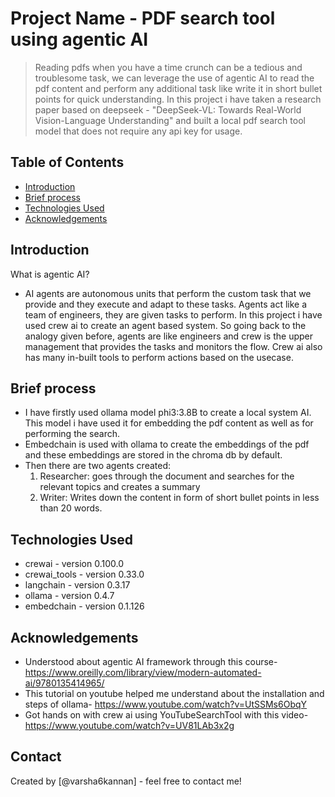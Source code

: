 # Project Name - PDF search tool using agentic AI
> Reading pdfs when you have a time crunch can be a tedious and troublesome task, we can leverage the use of agentic AI to read the pdf content and perform any additional task like write it in short bullet points for quick understanding. In this project i have taken a research paper based on deepseek - "DeepSeek-VL: Towards Real-World Vision-Language Understanding" and built a local pdf search tool model that does not require any api key for usage.


## Table of Contents
* [Introduction](#introduction)
* [Brief process](#brief-process)
* [Technologies Used](#technologies-used)
* [Acknowledgements](#acknowledgements)

<!-- You can include any other section that is pertinent to your problem -->
## Introduction
What is agentic AI?

- AI agents are autonomous units that perform the custom task that we provide and they execute and adapt to these tasks. Agents act like a team of engineers, they are given tasks to perform. In this project i have used crew ai to create an agent based system. So going back to the analogy given before, agents are like engineers and crew is the upper management that provides the tasks and monitors the flow. Crew ai also has many in-built tools to perform actions based on the usecase.

## Brief process
- I have firstly used ollama model phi3:3.8B to create a local system AI. This model i have used it for embedding the pdf content as well as for performing the search.
- Embedchain is used with ollama to create the embeddings of the pdf and these embeddings are stored in the chroma db by default.
- Then there are two agents created:
    1. Researcher: goes through the document and searches for the relevant topics and creates a summary
    2. Writer: Writes down the content in form of short bullet points in less than 20 words.


<!-- You don't have to answer all the questions - just the ones relevant to your project. -->
## Technologies Used
- crewai - version 0.100.0
- crewai_tools - version 0.33.0
- langchain - version 0.3.17
- ollama - version 0.4.7
- embedchain - version 0.1.126

<!-- As the libraries versions keep on changing, it is recommended to mention the version of library used in this project -->

## Acknowledgements
- Understood about agentic AI framework through this course- https://www.oreilly.com/library/view/modern-automated-ai/9780135414965/
- This tutorial on youtube helped me understand about the installation and steps of ollama- https://www.youtube.com/watch?v=UtSSMs6ObqY
- Got hands on with crew ai using YouTubeSearchTool with this video- https://www.youtube.com/watch?v=UV81LAb3x2g


## Contact
Created by [@varsha6kannan] - feel free to contact me!


<!-- Optional -->
<!-- ## License -->
<!-- This project is open source and available under the [... License](). -->

<!-- You don't have to include all sections - just the one's relevant to your project -->
